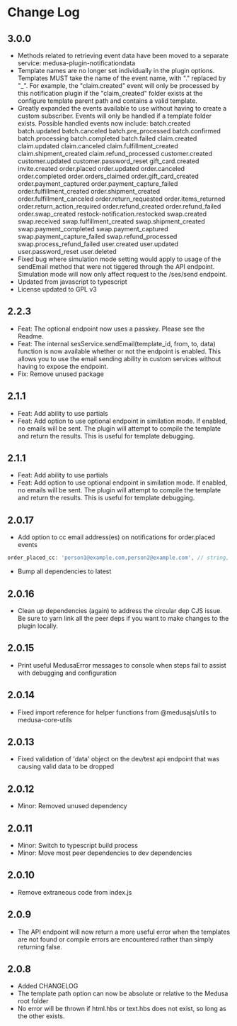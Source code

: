 # Change Log

## 3.0.0

- Methods related to retrieving event data have been moved to a separate service: medusa-plugin-notificationdata
- Template names are no longer set individually in the plugin options.  Templates MUST take the name of the event name, with "." replaced by "_".  For example, the "claim.created" event will only be processed by this notification plugin if the "claim_created" folder exists at the configure template parent path and contains a valid template.
- Greatly expanded the events available to use without having to create a custom subscriber.  Events will only be handled if a template folder exists.  Possible handled events now include:
      batch.created
      batch.updated
      batch.canceled
      batch.pre_processed
      batch.confirmed
      batch.processing
      batch.completed
      batch.failed
      claim.created
      claim.updated
      claim.canceled
      claim.fulfillment_created
      claim.shipment_created
      claim.refund_processed
      customer.created
      customer.updated
      customer.password_reset
      gift_card.created
      invite.created
      order.placed
      order.updated
      order.canceled
      order.completed
      order.orders_claimed
      order.gift_card_created
      order.payment_captured
      order.payment_capture_failed
      order.fulfillment_created
      order.shipment_created
      order.fulfillment_canceled
      order.return_requested
      order.items_returned
      order.return_action_required
      order.refund_created
      order.refund_failed
      order.swap_created
      restock-notification.restocked
      swap.created
      swap.received
      swap.fulfillment_created
      swap.shipment_created
      swap.payment_completed
      swap.payment_captured
      swap.payment_capture_failed
      swap.refund_processed
      swap.process_refund_failed
      user.created
      user.updated
      user.password_reset
      user.deleted
- Fixed bug where simulation mode setting would apply to usage of the sendEmail method that were not tiggered through the API endpoint.  Simulation mode will now only affect request to the /ses/send endpoint.
- Updated from javascript to typescript
- License updated to GPL v3

## 2.2.3

- Feat: The optional endpoint now uses a passkey.  Please see the Readme.
- Feat: The internal sesService.sendEmail(template_id, from, to, data) function is now available whether or not the endpoint is enabled.  This allows you to use the email sending ability in custom services without having to expose the endpoint.
- Fix: Remove unused package

## 2.1.1

- Feat: Add ability to use partials
- Feat: Add option to use optional endpoint in similation mode.  If enabled, no emails will be sent.  The plugin will attempt to compile the template and return the results.  This is useful for template debugging.

## 2.1.1

- Feat: Add ability to use partials
- Feat: Add option to use optional endpoint in similation mode.  If enabled, no emails will be sent.  The plugin will attempt to compile the template and return the results.  This is useful for template debugging.

## 2.0.17

- Add option to cc email address(es) on notifications for order.placed events
```js
order_placed_cc: 'person1@example.com,person2@example.com', // string, email address separated by comma
```
- Bump all dependencies to latest

## 2.0.16

- Clean up dependencies (again) to address the circular dep CJS issue.  Be sure to yarn link all the peer deps if you want to make changes to the plugin locally.

## 2.0.15

- Print useful MedusaError messages to console when steps fail to assist with debugging and configuration

## 2.0.14

- Fixed import reference for helper functions from @medusajs/utils to medusa-core-utils

## 2.0.13

- Fixed validation of 'data' object on the dev/test api endpoint that was causing valid data to be dropped

## 2.0.12

- Minor: Removed unused dependency

## 2.0.11

- Minor: Switch to typescript build process
- Minor: Move most peer dependencies to dev dependencies

## 2.0.10

- Remove extraneous code from index.js

## 2.0.9

- The API endpoint will now return a more useful error when the templates are not found or compile errors are encountered rather than simply returning false.

## 2.0.8

- Added CHANGELOG
- The template path option can now be absolute or relative to the Medusa root folder
- No error will be thrown if html.hbs or text.hbs does not exist, so long as the other exists.
